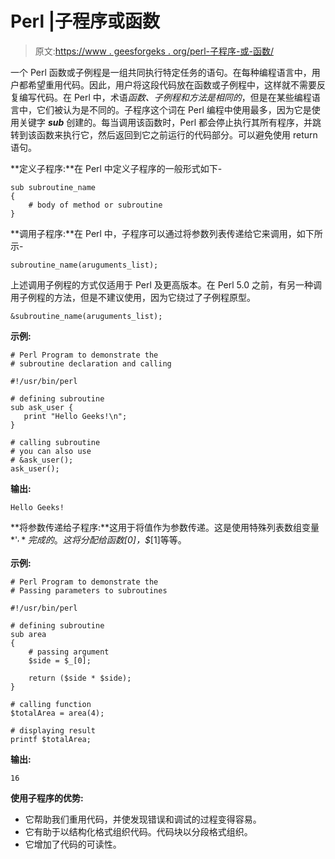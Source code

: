 # Perl |子程序或函数

> 原文:[https://www . geesforgeks . org/perl-子程序-或-函数/](https://www.geeksforgeeks.org/perl-subroutines-or-functions/)

一个 Perl 函数或子例程是一组共同执行特定任务的语句。在每种编程语言中，用户都希望重用代码。因此，用户将这段代码放在函数或子例程中，这样就不需要反复编写代码。在 Perl 中，术语*函数、子例程和方法是相同的*，但是在某些编程语言中，它们被认为是不同的。子程序这个词在 Perl 编程中使用最多，因为它是使用关键字 ***sub*** 创建的。每当调用该函数时，Perl 都会停止执行其所有程序，并跳转到该函数来执行它，然后返回到它之前运行的代码部分。可以避免使用 return 语句。

**定义子程序:**在 Perl 中定义子程序的一般形式如下-

```
sub subroutine_name
{
    # body of method or subroutine
}

```

**调用子程序:**在 Perl 中，子程序可以通过将参数列表传递给它来调用，如下所示-

```
subroutine_name(aruguments_list);
```

上述调用子例程的方式仅适用于 Perl 及更高版本。在 Perl 5.0 之前，有另一种调用子例程的方法，但是不建议使用，因为它绕过了子例程原型。

```
&subroutine_name(aruguments_list);
```

**示例:**

```
# Perl Program to demonstrate the 
# subroutine declaration and calling

#!/usr/bin/perl

# defining subroutine
sub ask_user {
   print "Hello Geeks!\n";
}

# calling subroutine
# you can also use
# &ask_user();
ask_user();
```

**输出:**

```
Hello Geeks!
```

**将参数传递给子程序:**这用于将值作为参数传递。这是使用特殊列表数组变量 *'$_'* 完成的。这将分配给函数$_[0]，$_[1]等等。

**示例:**

```
# Perl Program to demonstrate the 
# Passing parameters to subroutines

#!/usr/bin/perl

# defining subroutine
sub area 
{
    # passing argument    
    $side = $_[0];

    return ($side * $side);
}

# calling function
$totalArea = area(4);

# displaying result
printf $totalArea;
```

**输出:**

```
16
```

**使用子程序的优势:**

*   它帮助我们重用代码，并使发现错误和调试的过程变得容易。
*   它有助于以结构化格式组织代码。代码块以分段格式组织。
*   它增加了代码的可读性。